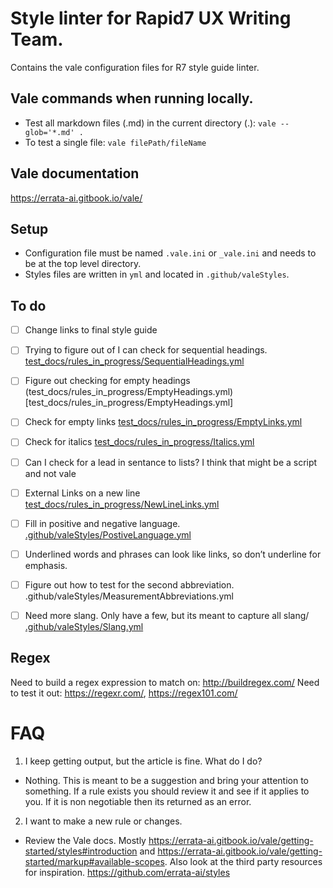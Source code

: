 # Style linter for Rapid7 UX Writing Team. 
Contains the vale configuration files for R7 style guide linter. 

## Vale commands when running locally.
* Test all markdown files (.md) in the current directory (.): `vale --glob='*.md' .`
* To test a single file:  `vale filePath/fileName`

## Vale documentation 
https://errata-ai.gitbook.io/vale/

## Setup

* Configuration file must be named `.vale.ini` or `_vale.ini` and needs to be at the top level directory. 
* Styles files are written in `yml` and located in `.github/valeStyles`.


## To do

- [ ] Change links to final style guide
- [ ] Trying to figure out of I can check for sequential headings. [test_docs/rules_in_progress/SequentialHeadings.yml](test_docs/rules_in_progress/SequentialHeadings.yml)
- [ ] Figure out checking for empty headings (test_docs/rules_in_progress/EmptyHeadings.yml)[test_docs/rules_in_progress/EmptyHeadings.yml]
- [ ] Check for empty links  [test_docs/rules_in_progress/EmptyLinks.yml]()
- [ ] Check for italics [test_docs/rules_in_progress/Italics.yml](test_docs/rules_in_progress/Italics.yml)
- [ ] Can I check for a lead in sentance to lists? I think that might be a script and not vale
- [ ] External Links on a new line [test_docs/rules_in_progress/NewLineLinks.yml]()
- [ ] Fill in positive and negative language. [.github/valeStyles/PostiveLanguage.yml](.github/valeStyles/PostiveLanguage.yml)
- [ ] Underlined words and phrases can look like links, so don’t underline for emphasis.
- [ ] Figure out how to test for the second abbreviation. .github/valeStyles/MeasurementAbbreviations.yml
- [ ] Need more slang. Only have a few, but its meant to capture all slang/ [.github/valeStyles/Slang.yml](.github/valeStyles/Slang.yml)


## Regex
Need to build a regex expression to match on: http://buildregex.com/
Need to test it out: https://regexr.com/, https://regex101.com/

# FAQ
1. I keep getting output, but the article is fine. What do I do?
  - Nothing. This is meant to be a suggestion and bring your attention to something. If a rule exists you should review it 
  and see if it applies to you. If it is non negotiable then its returned as an error. 
2. I want to make a new rule or changes.
  - Review the Vale docs. Mostly https://errata-ai.gitbook.io/vale/getting-started/styles#introduction and https://errata-ai.gitbook.io/vale/getting-started/markup#available-scopes. Also look at the third party resources for inspiration. https://github.com/errata-ai/styles